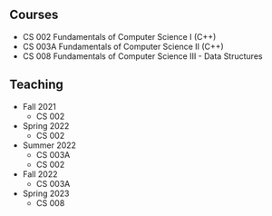 ## Courses

- CS 002 Fundamentals of Computer Science I (C++)
- CS 003A Fundamentals of Computer Science II (C++)
- CS 008 Fundamentals of Computer Science III - Data Structures

## Teaching

- Fall 2021
  - CS 002
- Spring 2022
  - CS 002
- Summer 2022
  - CS 003A
  - CS 002
- Fall 2022
  - CS 003A
- Spring 2023
  - CS 008

